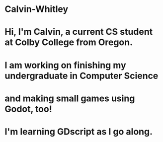 # Calvin-Whitley
# Hi, I'm Calvin, a current CS student at Colby College from Oregon.
# I am working on finishing my undergraduate in Computer Science
# and making small games using Godot, too!
# I'm learning GDscript as I go along.
